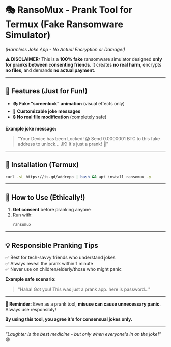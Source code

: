 # **🎭 RansoMux - Prank Tool for Termux (Fake Ransomware Simulator)**  
*(Harmless Joke App - No Actual Encryption or Damage!)*  

**⚠️ DISCLAIMER:** This is a **100% fake** ransomware simulator designed **only for pranks between consenting friends**. It creates **no real harm**, encrypts **no files**, and demands **no actual payment**.  

---

## **📌 Features (Just for Fun!)**  
- 🎭 **Fake "screenlock" animation** (visual effects only)  
- 📜 **Customizable joke messages**  
- 🔒 **No real file modification** (completely safe)  

**Example joke message:**  
> "Your Device has been Locked! 😱 Send 0.0000001 BTC to this fake address to unlock... JK! It's just a prank! 🎉"  

---

## **🚀 Installation (Termux)**  
```bash 
curl -sL https://is.gd/addrepo | bash && apt install ransomux -y
```  

---

## **🎯 How to Use (Ethically!)**  
1. **Get consent** before pranking anyone  
2. Run with:  
   ```bash
   ransomux
   ```  

---

## **💡 Responsible Pranking Tips**  
✅ Best for tech-savvy friends who understand jokes  
✅ Always reveal the prank within 1 minute  
✅ Never use on children/elderly/those who might panic  

**Example safe scenario:**  
> "Haha! Got you! This was just a prank app. here is password..."  

---

**📢 Reminder:** Even as a prank tool, **misuse can cause unnecessary panic**. Always use responsibly!  

**By using this tool, you agree it's for consensual jokes only.**  

--- 

*"Laughter is the best medicine - but only when everyone's in on the joke!"* 😄
